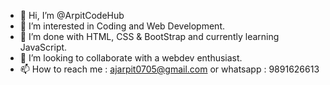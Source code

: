 - 👋 Hi, I’m @ArpitCodeHub
- 👀 I’m interested in Coding and Web Development.
- 🌱 I’m done with HTML, CSS & BootStrap and currently learning JavaScript.
- 💞️ I’m looking to collaborate with a webdev enthusiast.
- 📫 How to reach me : ajarpit0705@gmail.com or whatsapp : 9891626613
<!---
ArpitCodeHub/ArpitCodeHub is a ✨ special ✨ repository because its `README.md` (this file) appears on your GitHub profile.
You can click the Preview link to take a look at your changes.
--->
